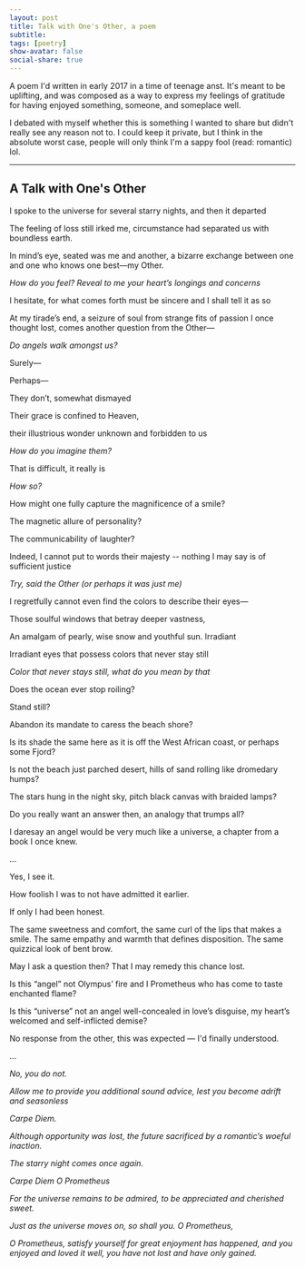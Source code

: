 ```yaml
---
layout: post
title: Talk with One's Other, a poem
subtitle: 
tags: [poetry]
show-avatar: false
social-share: true
---
```


A poem I'd written in early 2017 in a time of teenage anst. It's meant to be uplifting, and was composed as a way to express my feelings of gratitude for having enjoyed something, someone, and someplace well. 

I debated with myself whether this is something I wanted to share but didn't really see any reason not to. I could keep it private, but I think in the absolute worst case, people will only think I'm a sappy fool (read: romantic) lol. 

--- 

## A Talk with One's Other
I spoke to the universe for several starry nights, and then it departed

The feeling of loss still irked me, circumstance had separated us with boundless earth.

In mind’s eye, seated was me and another, a bizarre exchange between one and one who knows one best—my Other.

*How do you feel? Reveal to me your heart’s longings and concerns*

I hesitate, for what comes forth must be sincere and I shall tell it as so

At my tirade’s end, a seizure of soul from strange fits of passion I once thought lost, comes another question from the Other—

*Do angels walk amongst us?* 

Surely—

Perhaps—

They don’t, somewhat dismayed

Their grace is confined to Heaven, 

their illustrious wonder unknown and forbidden to us

*How do you imagine them?*

That is difficult, it really is

*How so?*

How might one fully capture the magnificence of a smile?

The magnetic allure of personality?

The communicability of laughter?

Indeed, I cannot put to words their majesty -- nothing I may say is of sufficient justice

*Try, said the Other (or perhaps it was just me)*

I regretfully cannot even find the colors to describe their eyes—

Those soulful windows that betray deeper vastness,

An amalgam of pearly, wise snow and youthful sun. Irradiant

Irradiant eyes that possess colors that never stay still 

*Color that never stays still, what do you mean by that*

Does the ocean ever stop roiling?

Stand still? 

Abandon its mandate to caress the beach shore?

Is its shade the same here as it is off the West African coast, or perhaps some Fjord?

Is not the beach just parched desert, hills of sand rolling like dromedary humps? 

The stars hung in the night sky, pitch black canvas with braided lamps?

Do you really want an answer then, an analogy that trumps all?

I daresay an angel would be very much like a universe, a chapter from a book I once knew.

...

Yes, I see it. 

How foolish I was to not have admitted it earlier. 

If only I had been honest. 

The same sweetness and comfort, the same curl of the lips that makes a smile. The same empathy and warmth that defines disposition. The same quizzical look of bent brow. 

May I ask a question then? That I may remedy this chance lost.

Is this “angel” not Olympus’ fire and I Prometheus who has come to taste enchanted flame?

Is this “universe” not an angel well-concealed in love’s disguise, my heart’s welcomed and self-inflicted demise? 

No response from the other, this was expected — I'd finally understood.

...

*No, you do not.*

*Allow me to provide you additional sound advice, lest you become adrift and seasonless*

*Carpe Diem.*

*Although opportunity was lost, the future sacrificed by a romantic’s woeful inaction.*

*The starry night comes once again.*

*Carpe Diem O Prometheus*

*For the universe remains to be admired, to be appreciated and cherished sweet.*

*Just as the universe moves on, so shall you. O Prometheus,*

*O Prometheus, satisfy yourself for great enjoyment has happened, and you enjoyed and loved it well, you have not lost and have only gained.*
